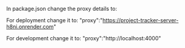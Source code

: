 In package.json change the proxy details to:

For deployment change it to: "proxy":"https://project-tracker-server-h8ni.onrender.com"

For development change it to: "proxy":"http://localhost:4000"
